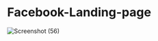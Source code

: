 # Facebook-Landing-page


![Screenshot (56)](https://github.com/user-attachments/assets/57dd1c62-5ce5-410d-b8e5-c3b9d13a2502)
